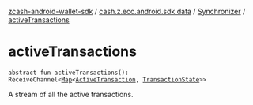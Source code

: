 [zcash-android-wallet-sdk](../../index.md) / [cash.z.ecc.android.sdk.data](../index.md) / [Synchronizer](index.md) / [activeTransactions](./active-transactions.md)

# activeTransactions

`abstract fun activeTransactions(): ReceiveChannel<`[`Map`](https://kotlinlang.org/api/latest/jvm/stdlib/kotlin.collections/-map/index.html)`<`[`ActiveTransaction`](../-active-transaction/index.md)`, `[`TransactionState`](../-transaction-state/index.md)`>>`

A stream of all the active transactions.

